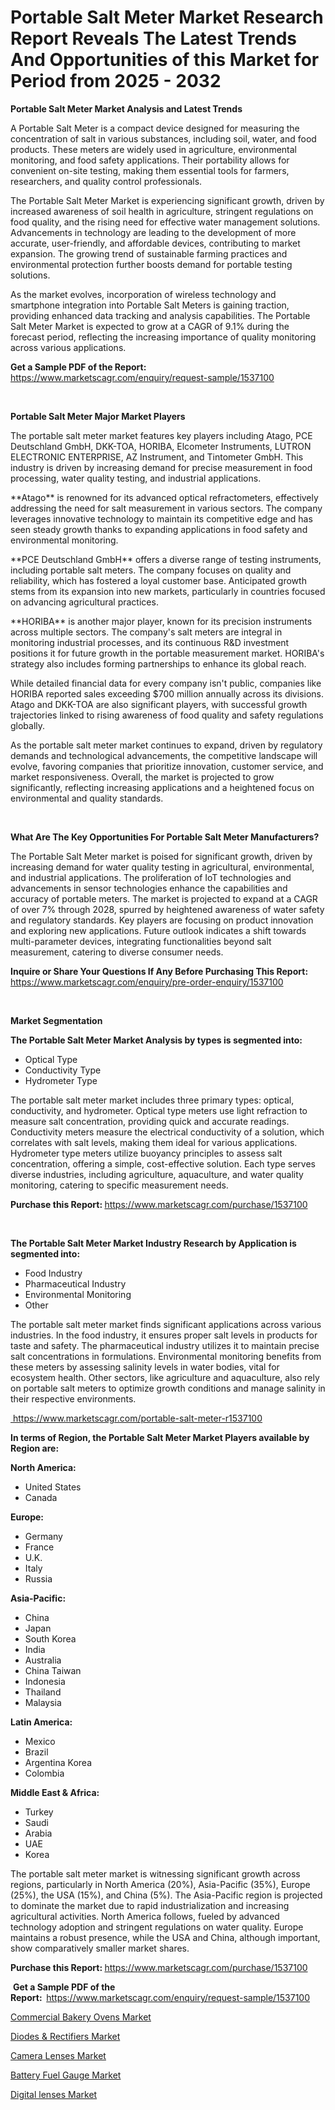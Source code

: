 <p><h1>Portable Salt Meter Market Research Report Reveals The Latest Trends And Opportunities of this Market for Period from 2025 - 2032</h1></p><p><strong>Portable Salt Meter Market Analysis and Latest Trends</strong></p>
<p><p>A Portable Salt Meter is a compact device designed for measuring the concentration of salt in various substances, including soil, water, and food products. These meters are widely used in agriculture, environmental monitoring, and food safety applications. Their portability allows for convenient on-site testing, making them essential tools for farmers, researchers, and quality control professionals.</p><p>The Portable Salt Meter Market is experiencing significant growth, driven by increased awareness of soil health in agriculture, stringent regulations on food quality, and the rising need for effective water management solutions. Advancements in technology are leading to the development of more accurate, user-friendly, and affordable devices, contributing to market expansion. The growing trend of sustainable farming practices and environmental protection further boosts demand for portable testing solutions.</p><p>As the market evolves, incorporation of wireless technology and smartphone integration into Portable Salt Meters is gaining traction, providing enhanced data tracking and analysis capabilities. The Portable Salt Meter Market is expected to grow at a CAGR of 9.1% during the forecast period, reflecting the increasing importance of quality monitoring across various applications.</p></p>
<p><strong>Get a Sample PDF of the Report:&nbsp;</strong> <a href="https://www.marketscagr.com/enquiry/request-sample/1537100?utm_campaign=1905&utm_medium=2&utm_source=Github&utm_content=ia&utm_term=11022025&utm_id=portable-salt-meter">https://www.marketscagr.com/enquiry/request-sample/1537100</a></p>
<p>&nbsp;</p>
<p><strong>Portable Salt Meter Major Market Players</strong></p>
<p><p>The portable salt meter market features key players including Atago, PCE Deutschland GmbH, DKK-TOA, HORIBA, Elcometer Instruments, LUTRON ELECTRONIC ENTERPRISE, AZ Instrument, and Tintometer GmbH. This industry is driven by increasing demand for precise measurement in food processing, water quality testing, and industrial applications.</p><p>**Atago** is renowned for its advanced optical refractometers, effectively addressing the need for salt measurement in various sectors. The company leverages innovative technology to maintain its competitive edge and has seen steady growth thanks to expanding applications in food safety and environmental monitoring.</p><p>**PCE Deutschland GmbH** offers a diverse range of testing instruments, including portable salt meters. The company focuses on quality and reliability, which has fostered a loyal customer base. Anticipated growth stems from its expansion into new markets, particularly in countries focused on advancing agricultural practices.</p><p>**HORIBA** is another major player, known for its precision instruments across multiple sectors. The company's salt meters are integral in monitoring industrial processes, and its continuous R&D investment positions it for future growth in the portable measurement market. HORIBA's strategy also includes forming partnerships to enhance its global reach.</p><p>While detailed financial data for every company isn't public, companies like HORIBA reported sales exceeding $700 million annually across its divisions. Atago and DKK-TOA are also significant players, with successful growth trajectories linked to rising awareness of food quality and safety regulations globally.</p><p>As the portable salt meter market continues to expand, driven by regulatory demands and technological advancements, the competitive landscape will evolve, favoring companies that prioritize innovation, customer service, and market responsiveness. Overall, the market is projected to grow significantly, reflecting increasing applications and a heightened focus on environmental and quality standards.</p></p>
<p>&nbsp;</p>
<p><strong>What Are The Key Opportunities For Portable Salt Meter Manufacturers?</strong></p>
<p><p>The Portable Salt Meter market is poised for significant growth, driven by increasing demand for water quality testing in agricultural, environmental, and industrial applications. The proliferation of IoT technologies and advancements in sensor technologies enhance the capabilities and accuracy of portable meters. The market is projected to expand at a CAGR of over 7% through 2028, spurred by heightened awareness of water safety and regulatory standards. Key players are focusing on product innovation and exploring new applications. Future outlook indicates a shift towards multi-parameter devices, integrating functionalities beyond salt measurement, catering to diverse consumer needs.</p></p>
<p><strong>Inquire or Share Your Questions If Any Before Purchasing This Report:</strong> <a href="https://www.marketscagr.com/enquiry/pre-order-enquiry/1537100?utm_campaign=1905&utm_medium=2&utm_source=Github&utm_content=ia&utm_term=11022025&utm_id=portable-salt-meter">https://www.marketscagr.com/enquiry/pre-order-enquiry/1537100</a></p>
<p>&nbsp;</p>
<p><strong>Market Segmentation</strong></p>
<p><strong>The Portable Salt Meter Market Analysis by types is segmented into:</strong></p>
<p><ul><li>Optical Type</li><li>Conductivity Type</li><li>Hydrometer Type</li></ul></p>
<p><p>The portable salt meter market includes three primary types: optical, conductivity, and hydrometer. Optical type meters use light refraction to measure salt concentration, providing quick and accurate readings. Conductivity meters measure the electrical conductivity of a solution, which correlates with salt levels, making them ideal for various applications. Hydrometer type meters utilize buoyancy principles to assess salt concentration, offering a simple, cost-effective solution. Each type serves diverse industries, including agriculture, aquaculture, and water quality monitoring, catering to specific measurement needs.</p></p>
<p><strong>Purchase this Report:&nbsp;</strong><a href="https://www.marketscagr.com/purchase/1537100?utm_campaign=1905&utm_medium=2&utm_source=Github&utm_content=ia&utm_term=11022025&utm_id=portable-salt-meter">https://www.marketscagr.com/purchase/1537100</a></p>
<p>&nbsp;</p>
<p><strong>The Portable Salt Meter Market Industry Research by Application is segmented into:</strong></p>
<p><ul><li>Food Industry</li><li>Pharmaceutical Industry</li><li>Environmental Monitoring</li><li>Other</li></ul></p>
<p><p>The portable salt meter market finds significant applications across various industries. In the food industry, it ensures proper salt levels in products for taste and safety. The pharmaceutical industry utilizes it to maintain precise salt concentrations in formulations. Environmental monitoring benefits from these meters by assessing salinity levels in water bodies, vital for ecosystem health. Other sectors, like agriculture and aquaculture, also rely on portable salt meters to optimize growth conditions and manage salinity in their respective environments.</p></p>
<p><a href="https://www.marketscagr.com/portable-salt-meter-r1537100?utm_campaign=1905&utm_medium=2&utm_source=Github&utm_content=ia&utm_term=11022025&utm_id=portable-salt-meter">&nbsp;https://www.marketscagr.com/portable-salt-meter-r1537100</a></p>
<p><strong>In terms of Region, the Portable Salt Meter Market Players available by Region are:</strong></p>
<p>
    <p> <strong> North America: </strong>
        <ul>
            <li>United States</li>
            <li>Canada</li>
        </ul>
        </p> 
    <p> <strong> Europe: </strong>
        <ul>
            <li>Germany</li>
            <li>France</li>
            <li>U.K.</li>
            <li>Italy</li>
            <li>Russia</li>
        </ul>
        </p> 
    <p> <strong> Asia-Pacific: </strong>
        <ul>
            <li>China</li>
            <li>Japan</li>
            <li>South Korea</li>
            <li>India</li>
            <li>Australia</li>
            <li>China Taiwan</li>
            <li>Indonesia</li>
            <li>Thailand</li>
            <li>Malaysia</li>
        </ul>
        </p> 
    <p> <strong> Latin America: </strong>
        <ul>
            <li>Mexico</li>
            <li>Brazil</li>
            <li>Argentina Korea</li>
            <li>Colombia</li>
        </ul>
        </p> 
    <p> <strong> Middle East & Africa: </strong>
        <ul>
            <li>Turkey</li>
            <li>Saudi</li>
            <li>Arabia</li>
            <li>UAE</li>
            <li>Korea</li>
        </ul>
    </p>
    </p>
<p><p>The portable salt meter market is witnessing significant growth across regions, particularly in North America (20%), Asia-Pacific (35%), Europe (25%), the USA (15%), and China (5%). The Asia-Pacific region is projected to dominate the market due to rapid industrialization and increasing agricultural activities. North America follows, fueled by advanced technology adoption and stringent regulations on water quality. Europe maintains a robust presence, while the USA and China, although important, show comparatively smaller market shares.</p></p>
<p><strong>Purchase this Report: </strong><a href="https://www.marketscagr.com/purchase/1537100?utm_campaign=1905&utm_medium=2&utm_source=Github&utm_content=ia&utm_term=11022025&utm_id=portable-salt-meter">https://www.marketscagr.com/purchase/1537100</a></p>
<p>&nbsp;<strong>Get a Sample PDF of the Report:&nbsp;&nbsp;</strong><a href="https://www.marketscagr.com/enquiry/request-sample/1537100?utm_campaign=1905&utm_medium=2&utm_source=Github&utm_content=ia&utm_term=11022025&utm_id=portable-salt-meter">https://www.marketscagr.com/enquiry/request-sample/1537100</a></p>
<p><strong></strong></p>
<p><p><a href="https://github.com/itayjedhe/Market-Research-Report-List-1/blob/main/commercial-bakery-ovens-market.md?utm_campaign=1905&utm_medium=2&utm_source=Github&utm_content=ia&utm_term=11022025&utm_id=portable-salt-meter">Commercial Bakery Ovens Market</a></p><p><a href="https://github.com/sandoyjonet/Market-Research-Report-List-1/blob/main/diodes-rectifiers-market.md?utm_campaign=1905&utm_medium=2&utm_source=Github&utm_content=ia&utm_term=11022025&utm_id=portable-salt-meter">Diodes & Rectifiers Market</a></p><p><a href="https://github.com/celpabembes/Market-Research-Report-List-1/blob/main/camera-lenses-market.md?utm_campaign=1905&utm_medium=2&utm_source=Github&utm_content=ia&utm_term=11022025&utm_id=portable-salt-meter">Camera Lenses Market</a></p><p><a href="https://github.com/lobatjoeit/Market-Research-Report-List-1/blob/main/battery-fuel-gauge-market.md?utm_campaign=1905&utm_medium=2&utm_source=Github&utm_content=ia&utm_term=11022025&utm_id=portable-salt-meter">Battery Fuel Gauge Market</a></p><p><a href="https://github.com/voetzeszuh/Market-Research-Report-List-1/blob/main/digital-lenses-market.md?utm_campaign=1905&utm_medium=2&utm_source=Github&utm_content=ia&utm_term=11022025&utm_id=portable-salt-meter">Digital lenses Market</a></p></p>